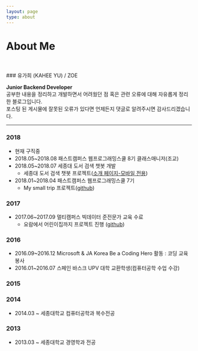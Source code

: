 ```yaml
---
layout: page
type: about
---
```


# About Me

<br>
<br>
### 유가희 (KAHEE YU) / ZOE

**Junior Backend Developer** <br>
공부한 내용을 정리하고 개발하면서 어려웠던 점 혹은 관련 오류에 대해 자유롭게 정리한 블로그입니다.<br>
포스팅 된 게시물에 잘못된 오류가 있다면 언제든지 댓글로 알려주시면 감사드리겠습니다. <br>

----

### 2018
- 현재 구직중
- 2018.05~2018.08 패스트캠퍼스 웹프로그래밍스쿨 8기 클래스매니저(조교)
- 2018.05~2018.07 세종대 도서 검색 챗봇 개발
    - 세종대 도서 검색 챗봇 프로젝트([소개 페이지-모바일 전용](
https://sejongbook.zoejoy.kr/))
- 2018.01~2018.04 패스트캠퍼스 웹프로그래밍스쿨 7기
    - My small trip 프로젝트([github](https://github.com/kahee/MySmallTrip))

### 2017
- 2017.06~2017.09 멀티캠퍼스 빅데이터 준전문가 교육 수료
    - 요람에서 어린이집까지 프로젝트 진행 ([github](https://github.com/seohyeonseok/Bigdata_project))

### 2016
- 2016.09~2016.12 Microsoft & JA Korea Be a Coding Hero 활동 : 코딩 교육 봉사
- 2016.01~2016.07 스페인 바스크 UPV 대학 교환학생(컴퓨터공학 수업 수강)

### 2015

### 2014
- 2014.03 ~ 세종대학교 컴퓨터공학과 복수전공

### 2013
- 2013.03 ~ 세종대학교 경영학과 전공
